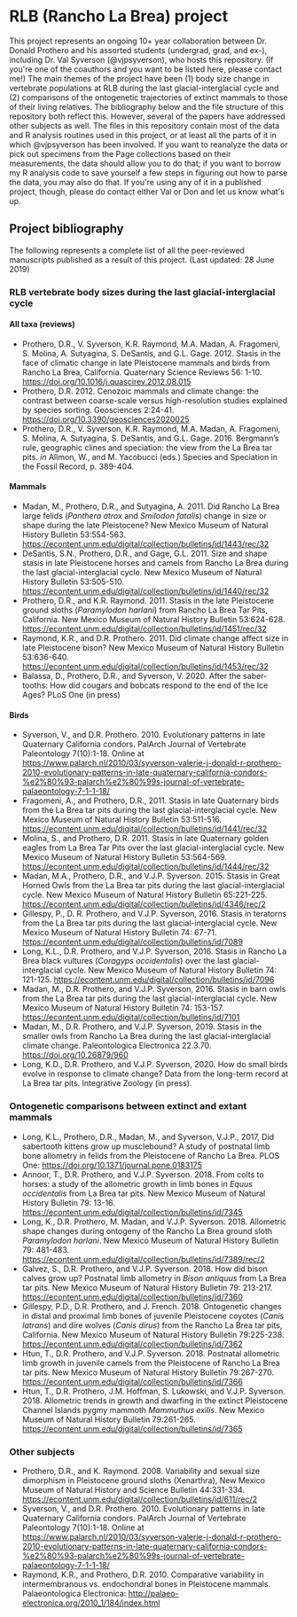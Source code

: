 # RLB (Rancho La Brea) project
This project represents an ongoing 10+ year collaboration between Dr. Donald Prothero and his assorted students (undergrad, grad, and ex-), including Dr. Val Syverson (@vjpsyverson), who hosts this repository. (If you're one of the coauthors and you want to be listed here, please contact me!)
The main themes of the project have been (1) body size change in vertebrate populations at RLB during the last glacial-interglacial cycle and (2) comparisons of the ontogenetic trajectories of extinct mammals to those of their living relatives. The bibliography below and the file structure of this repository both reflect this. However, several of the papers have addressed other subjects as well.
The files in this repository contain most of the data and R analysis routines used in this project, or at least all the parts of it in which @vjpsyverson has been involved. If you want to reanalyze the data or pick out specimens from the Page collections based on their measurements, the data should allow you to do that; if you want to borrow my R analysis code to save yourself a few steps in figuring out how to parse the data, you may also do that. If you're using any of it in a published project, though, please do contact either Val or Don and let us know what's up.
## Project bibliography
The following represents a complete list of all the peer-reviewed manuscripts published as a result of this project. (Last updated: 28 June 2019)
### RLB vertebrate body sizes during the last glacial-interglacial cycle
#### All taxa (reviews)
- Prothero, D.R., V. Syverson, K.R. Raymond, M.A. Madan, A. Fragomeni, S. Molina, A. Sutyagina, S. DeSantis, and G.L. Gage. 2012. Stasis in the face of climatic change in late Pleistocene mammals and birds from Rancho La Brea, California. Quaternary Science Reviews 56: 1-10. https://doi.org/10.1016/j.quascirev.2012.08.015
- Prothero, D.R. 2012. Cenozoic mammals and climate change: the contrast between coarse-scale versus high-resolution studies explained by species sorting. Geosciences 2:24-41. https://doi.org/10.3390/geosciences2020025
- Prothero, D.R., V. Syverson, K.R. Raymond, M.A. Madan, A. Fragomeni, S. Molina, A. Sutyagina, S. DeSantis, and G.L. Gage. 2016. Bergmann’s rule, geographic clines and speciation: the view from the La Brea tar pits. *in* Allmon, W., and M. Yacobucci (eds.) Species and Speciation in the Fossil Record, p. 389-404.
#### Mammals
- Madan, M., Prothero, D.R., and Sutyagina, A. 2011. Did Rancho La Brea large felids (*Panthera atrox* and *Smilodon fatalis*) change in size or shape during the late Pleistocene? New Mexico Museum of Natural History Bulletin 53:554-563. https://econtent.unm.edu/digital/collection/bulletins/id/1443/rec/32
- DeSantis, S.N., Prothero, D.R., and Gage, G.L. 2011. Size and shape stasis in late Pleistocene horses and camels from Rancho La Brea during the last glacial-interglacial cycle. New Mexico Museum of Natural History Bulletin 53:505-510. https://econtent.unm.edu/digital/collection/bulletins/id/1440/rec/32
- Prothero, D.R., and K.R. Raymond. 2011. Stasis in the late Pleistocene ground sloths (*Paramylodon harlani*) from Rancho La Brea Tar Pits, California. New Mexico Museum of Natural History Bulletin 53:624-628. https://econtent.unm.edu/digital/collection/bulletins/id/1451/rec/32
- Raymond, K.R., and D.R. Prothero. 2011. Did climate change affect size in late Pleistocene bison? New Mexico Museum of Natural History Bulletin 53:636-640. https://econtent.unm.edu/digital/collection/bulletins/id/1453/rec/32
- Balassa, D., Prothero, D.R., and Syverson, V. 2020. After the saber-tooths: How did cougars and bobcats respond to the end of the Ice Ages? PLoS One (in press)
#### Birds
- Syverson, V., and D.R. Prothero. 2010. Evolutionary patterns in late Quaternary California condors. PalArch Journal of Vertebrate Paleontology 7(10):1-18. Online at https://www.palarch.nl/2010/03/syverson-valerie-j-donald-r-prothero-2010-evolutionary-patterns-in-late-quaternary-california-condors-%e2%80%93-palarch%e2%80%99s-journal-of-vertebrate-palaeontology-7-1-1-18/
- Fragomeni, A., and Prothero, D.R., 2011. Stasis in late Quaternary birds from the La Brea tar pits during the last glacial-interglacial cycle. New Mexico Museum of Natural History Bulletin 53:511-516. https://econtent.unm.edu/digital/collection/bulletins/id/1441/rec/32
- Molina, S., and Prothero, D.R. 2011. Stasis in late Quaternary golden eagles from La Brea Tar Pits over the last glacial-interglacial cycle. New Mexico Museum of Natural History Bulletin 53:564-569. https://econtent.unm.edu/digital/collection/bulletins/id/1444/rec/32
- Madan, M.A., Prothero, D.R., and V.J.P. Syverson. 2015. Stasis in Great Horned Owls from the La Brea tar pits during the last glacial-interglacial cycle. New Mexico Museum of Natural History Bulletin 65:221-225. https://econtent.unm.edu/digital/collection/bulletins/id/4346/rec/2
- Gillespy, P., D. R. Prothero, and V.J.P. Syverson, 2016. Stasis in teratorns from the La Brea tar pits during the last glacial-interglacial cycle. New Mexico Museum of Natural History Bulletin 74: 67-71. https://econtent.unm.edu/digital/collection/bulletins/id/7089 
- Long, K.L., D.R. Prothero, and V.J.P. Syverson, 2016. Stasis in Rancho La Brea black vultures (*Coragyps occidentalis*) over the last glacial-interglacial cycle. New Mexico Museum of Natural History Bulletin 74: 121-125. https://econtent.unm.edu/digital/collection/bulletins/id/7096
- Madan, M., D.R. Prothero, and V.J.P. Syverson, 2016. Stasis in barn owls from the La Brea tar pits during the last glacial-interglacial cycle. New Mexico Museum of Natural History Bulletin 74: 153-157. https://econtent.unm.edu/digital/collection/bulletins/id/7101
- Madan, M., D.R. Prothero, and V.J.P. Syverson, 2019. Stasis in the smaller owls from Rancho La Brea during the last glacial-interglacial climate change. Paleontologica Electronica 22.3.70. https://doi.org/10.26879/960
- Long, K.D., D.R. Prothero, and V.J.P. Syverson, 2020. How do small birds evolve in response to climate change? Data from the long-term record at La Brea tar pits. Integrative Zoology (in press).
### Ontogenetic comparisons between extinct and extant mammals
- Long, K.L., Prothero, D.R., Madan, M., and Syverson, V.J.P., 2017, Did sabertooth kittens grow up musclebound? A study of postnatal limb bone allometry in felids from the Pleistocene of Rancho La Brea. PLOS One: https://doi.org/10.1371/journal.pone.0183175
- Annoor, T., D.R. Prothero, and V.J.P. Syverson. 2018. From colts to horses: a study of the allometric growth in limb bones in *Equus occidentalis* from La Brea tar pits. New Mexico Museum of Natural History Bulletin 79: 13-16. https://econtent.unm.edu/digital/collection/bulletins/id/7345
- Long, K., D.R. Prothero, M. Madan, and V.J.P. Syverson. 2018. Allometric shape changes during ontogeny of the Rancho La Brea ground sloth *Paramylodon harlani*. New Mexico Museum of Natural History Bulletin 79: 481-483. https://econtent.unm.edu/digital/collection/bulletins/id/7389/rec/2
- Galvez, S., D.R. Prothero, and V.J.P. Syverson. 2018. How did bison calves grow up? Postnatal limb allometry in *Bison antiquus* from La Brea tar pits. New Mexico Museum of Natural History Bulletin 79: 213-217. https://econtent.unm.edu/digital/collection/bulletins/id/7360
- Gillespy, P.D., D.R. Prothero, and J. French. 2018. Ontogenetic changes in distal and proximal limb bones of juvenile Pleistocene coyotes (*Canis latrans*) and dire wolves (*Canis dirus*) from the Rancho La Brea tar pits, California. New Mexico Museum of Natural History Bulletin 79:225-238. https://econtent.unm.edu/digital/collection/bulletins/id/7362
- Htun, T., D.R. Prothero, and V.J.P. Syverson. 2018. Postnatal allometric limb growth in juvenile camels from the Pleistocene of Rancho La Brea tar pits. New Mexico Museum of Natural History Bulletin 79:267-270. https://econtent.unm.edu/digital/collection/bulletins/id/7366
- Htun, T., D.R. Prothero, J.M. Hoffman, S. Lukowski, and V.J.P. Syverson. 2018. Allometric trends in growth and dwarfing in the extinct Pleistocene Channel Islands pygmy mammoth *Mammuthus exilis*. New Mexico Museum of Natural History Bulletin 79:261-265. https://econtent.unm.edu/digital/collection/bulletins/id/7365
### Other subjects
- Prothero, D.R., and K. Raymond. 2008. Variability and sexual size dimorphism in Pleistocene ground sloths (Xenarthra), New Mexico Museum of Natural History and Science Bulletin 44:331-334. https://econtent.unm.edu/digital/collection/bulletins/id/611/rec/2
- Syverson, V., and D.R. Prothero. 2010. Evolutionary patterns in late Quaternary California condors. PalArch Journal of Vertebrate Paleontology 7(10):1-18. Online at https://www.palarch.nl/2010/03/syverson-valerie-j-donald-r-prothero-2010-evolutionary-patterns-in-late-quaternary-california-condors-%e2%80%93-palarch%e2%80%99s-journal-of-vertebrate-palaeontology-7-1-1-18/
- Raymond, K.R., and Prothero, D.R. 2010. Comparative variability in intermembranous vs. endochondral bones in Pleistocene mammals. Palaeontologica Electronica: http://palaeo-electronica.org/2010_1/184/index.html
